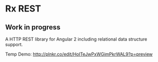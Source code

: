 # Rx REST
## Work in progress

A HTTP REST library for Angular 2 including relational data structure support.

Temp Demo: http://plnkr.co/edit/HoITeJwPxWGimPkrWAL9?p=preview
